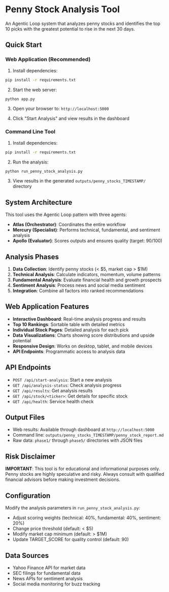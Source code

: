 # Penny Stock Analysis Tool

An Agentic Loop system that analyzes penny stocks and identifies the top 10 picks with the greatest potential to rise in the next 30 days.

## Quick Start

### Web Application (Recommended)

1. Install dependencies:
```bash
pip install -r requirements.txt
```

2. Start the web server:
```bash
python app.py
```

3. Open your browser to: `http://localhost:5000`

4. Click "Start Analysis" and view results in the dashboard

### Command Line Tool

1. Install dependencies:
```bash
pip install -r requirements.txt
```

2. Run the analysis:
```bash
python run_penny_stock_analysis.py
```

3. View results in the generated `outputs/penny_stocks_TIMESTAMP/` directory

## System Architecture

This tool uses the Agentic Loop pattern with three agents:

- **Atlas (Orchestrator)**: Coordinates the entire workflow
- **Mercury (Specialist)**: Performs technical, fundamental, and sentiment analysis
- **Apollo (Evaluator)**: Scores outputs and ensures quality (target: 90/100)

## Analysis Phases

1. **Data Collection**: Identify penny stocks (< $5, market cap > $1M)
2. **Technical Analysis**: Calculate indicators, momentum, volume patterns
3. **Fundamental Analysis**: Evaluate financial health and growth prospects
4. **Sentiment Analysis**: Process news and social media sentiment
5. **Integration**: Combine all factors into ranked recommendations

## Web Application Features

- **Interactive Dashboard**: Real-time analysis progress and results
- **Top 10 Rankings**: Sortable table with detailed metrics
- **Individual Stock Pages**: Detailed analysis for each pick
- **Data Visualizations**: Charts showing score distributions and upside potential
- **Responsive Design**: Works on desktop, tablet, and mobile devices
- **API Endpoints**: Programmatic access to analysis data

## API Endpoints

- `POST /api/start-analysis`: Start a new analysis
- `GET /api/analysis-status`: Check analysis progress
- `GET /api/results`: Get analysis results
- `GET /api/stock/<ticker>`: Get details for specific stock
- `GET /api/health`: Service health check

## Output Files

- Web results: Available through dashboard at `http://localhost:5000`
- Command line: `outputs/penny_stocks_TIMESTAMP/penny_stock_report.md`
- Raw data: `phase1/` through `phase5/` directories with JSON files

## Risk Disclaimer

**IMPORTANT**: This tool is for educational and informational purposes only. Penny stocks are highly speculative and risky. Always consult with qualified financial advisors before making investment decisions.

## Configuration

Modify the analysis parameters in `run_penny_stock_analysis.py`:
- Adjust scoring weights (technical: 40%, fundamental: 40%, sentiment: 20%)
- Change price threshold (default: < $5)
- Modify market cap minimum (default: > $1M)
- Update TARGET_SCORE for quality control (default: 90)

## Data Sources

- Yahoo Finance API for market data
- SEC filings for fundamental data
- News APIs for sentiment analysis
- Social media monitoring for buzz tracking